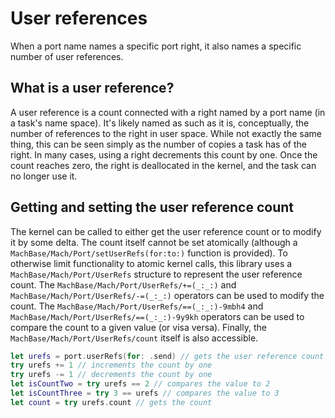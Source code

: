 # User references

When a port name names a specific port right, it also names a specific number of user references.

## What is a user reference?

A user reference is a count connected with a right named by a port name (in a task's name space). It's likely named as such as it is, conceptually, the number of references to the right in user space. While not exactly the same thing, this can be seen simply as the number of copies a task has of the right. In many cases, using a right decrements this count by one. Once the count reaches zero, the right is deallocated in the kernel, and the task can no longer use it.

## Getting and setting the user reference count

The kernel can be called to either get the user reference count or to modify it by some delta. The count itself cannot be set atomically (although a ``MachBase/Mach/Port/setUserRefs(for:to:)`` function is provided). To otherwise limit functionality to atomic kernel calls, this library uses a ``MachBase/Mach/Port/UserRefs`` structure to represent the user reference count. The ``MachBase/Mach/Port/UserRefs/+=(_:_:)`` and ``MachBase/Mach/Port/UserRefs/-=(_:_:)`` operators can be used to modify the count. The ``MachBase/Mach/Port/UserRefs/==(_:_:)-9mbh4`` and ``MachBase/Mach/Port/UserRefs/==(_:_:)-9y9kh`` operators can be used to compare the count to a given value (or visa versa). Finally, the ``MachBase/Mach/Port/UserRefs/count`` itself is also accessible.

```swift
let urefs = port.userRefs(for: .send) // gets the user reference count for the send right
try urefs += 1 // increments the count by one
try urefs -= 1 // decrements the count by one
let isCountTwo = try urefs == 2 // compares the value to 2
let isCountThree = try 3 == urefs // compares the value to 3
let count = try urefs.count // gets the count
```